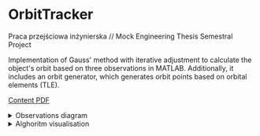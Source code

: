 # OrbitTracker
Praca przejściowa inżynierska // Mock Engineering Thesis Semestral Project

Implementation of Gauss' method with iterative adjustment to calculate the object's orbit based on three observations in MATLAB. Additionally, it includes an orbit generator, which generates orbit points based on orbital elements (TLE).

[Content PDF](https://github.com/weuniok/OrbitTracker/blob/main/doc/Przej%C5%9Bci%C3%B3wka_Orbit.pdf)

<details><summary>Observations diagram</summary>
  
![Observations diagram](https://github.com/weuniok/OrbitTracker/blob/main/doc/tex/img/ziemia-orbita.png)

</details>
<details><summary>Alghoritm visualisation</summary>
  
![Alghoritm visualisation](https://github.com/weuniok/OrbitTracker/blob/main/doc/tex/img/StellariumFigure.png)

</details>
